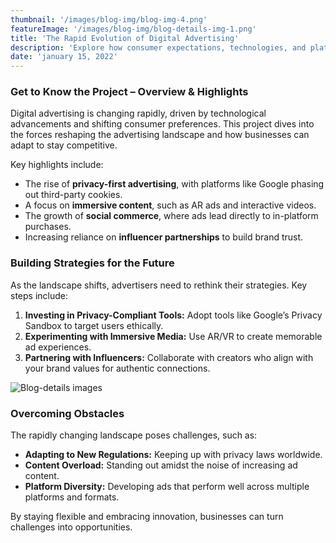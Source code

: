 ```yaml
---
thumbnail: '/images/blog-img/blog-img-4.png'
featureImage: '/images/blog-img/blog-details-img-1.png'
title: 'The Rapid Evolution of Digital Advertising'
description: 'Explore how consumer expectations, technologies, and platforms are reshaping digital advertising in 2024.'
date: 'january 15, 2022'
---
```


### Get to Know the Project – Overview & Highlights

Digital advertising is changing rapidly, driven by technological advancements and shifting consumer preferences. This project dives into the forces reshaping the advertising landscape and how businesses can adapt to stay competitive.

Key highlights include:

- The rise of **privacy-first advertising**, with platforms like Google phasing out third-party cookies.
- A focus on **immersive content**, such as AR ads and interactive videos.
- The growth of **social commerce**, where ads lead directly to in-platform purchases.
- Increasing reliance on **influencer partnerships** to build brand trust.

### Building Strategies for the Future

As the landscape shifts, advertisers need to rethink their strategies. Key steps include:

1. **Investing in Privacy-Compliant Tools:** Adopt tools like Google’s Privacy Sandbox to target users ethically.
2. **Experimenting with Immersive Media:** Use AR/VR to create memorable ad experiences.
3. **Partnering with Influencers:** Collaborate with creators who align with your brand values for authentic connections.

![Blog-details images](/images/services/services-details-img.png)

### Overcoming Obstacles

The rapidly changing landscape poses challenges, such as:

- **Adapting to New Regulations:** Keeping up with privacy laws worldwide.
- **Content Overload:** Standing out amidst the noise of increasing ad content.
- **Platform Diversity:** Developing ads that perform well across multiple platforms and formats.

By staying flexible and embracing innovation, businesses can turn challenges into opportunities.
